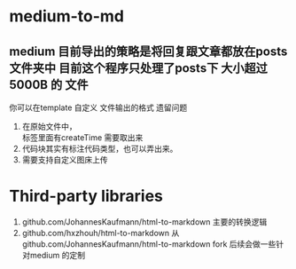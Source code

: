 # medium-to-md

medium 目前导出的策略是将回复跟文章都放在posts文件夹中
目前这个程序只处理了posts下 大小超过 5000B 的 文件
--- 
你可以在template 自定义 文件输出的格式
遗留问题
1. 在原始文件中，<footer> 标签里面有createTime 需要取出来
2. 代码块其实有标注代码类型，也可以弄出来。
3. 需要支持自定义图床上传

# Third-party libraries
1. github.com/JohannesKaufmann/html-to-markdown  主要的转换逻辑
2. github.com/hxzhouh/html-to-markdown 从 github.com/JohannesKaufmann/html-to-markdown fork 后续会做一些针对medium 的定制

